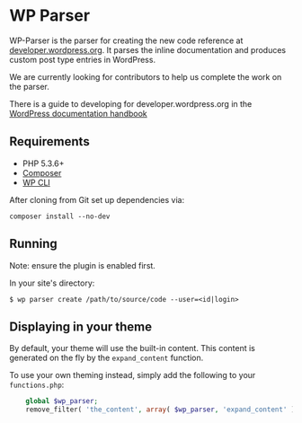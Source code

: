 # WP Parser

WP-Parser is the parser for creating the new code reference at [developer.wordpress.org](http://developer.wordpress.org/reference). It parses the inline documentation and produces custom post type entries in WordPress.

We are currently looking for contributors to help us complete the work on the parser.

There is a guide to developing for developer.wordpress.org in the [WordPress documentation handbook](http://make.wordpress.org/docs/handbook/projects/devhub/)

## Requirements
* PHP 5.3.6+
* [Composer](https://getcomposer.org/)
* [WP CLI](http://wp-cli.org/)

After cloning from Git set up dependencies via:

    composer install --no-dev

## Running
Note: ensure the plugin is enabled first.

In your site's directory:

	$ wp parser create /path/to/source/code --user=<id|login>

## Displaying in your theme
By default, your theme will use the built-in content. This content is generated
on the fly by the `expand_content` function.

To use your own theming instead, simply add the following to
your `functions.php`:

```php
	global $wp_parser;
	remove_filter( 'the_content', array( $wp_parser, 'expand_content' ) );
```